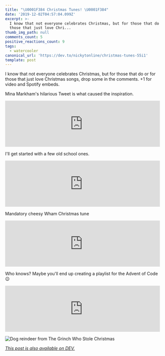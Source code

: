 ```yaml
---
title: "\U0001F384 Christmas Tunes! \U0001F384"
date: '2019-12-02T04:57:04.099Z'
excerpt: >-
  I know that not everyone celebrates Christmas, but for those that do or for
  those that just love Chri...
thumb_img_path: null
comments_count: 5
positive_reactions_count: 9
tags:
  - watercooler
canonical_url: 'https://dev.to/nickytonline/christmas-tunes-55i1'
template: post
---
```

I know that not everyone celebrates Christmas, but for those that do or for those that just love Christmas songs, drop some in the comments. +1 for video and Spotify embeds.

Mina Markham's hilarious Tweet is what caused the inspiration.


<iframe class="liquidTag" src="https://dev.to/embed/twitter?args=1201240742577852418" style="border: 0; width: 100%;"></iframe>



I'll get started with a few old school ones.


<iframe class="liquidTag" src="https://dev.to/embed/twitter?args=1201360346205831170" style="border: 0; width: 100%;"></iframe>


Mandatory cheesy Wham Christmas tune


<iframe class="liquidTag" src="https://dev.to/embed/youtube?args=E8gmARGvPlI" style="border: 0; width: 100%;"></iframe>


Who knows? Maybe you'll end up creating a playlist for the Advent of Code 😉


<iframe class="liquidTag" src="https://dev.to/embed/tag?args=adventofcode" style="border: 0; width: 100%;"></iframe>


![Dog reindeer from The Grinch Who Stole Christmas](https://media.giphy.com/media/IaqBxsJSZNcBi/giphy.gif)


*[This post is also available on DEV.](https://dev.to/nickytonline/christmas-tunes-55i1)*


<script>
const parent = document.getElementsByTagName('head')[0];
const script = document.createElement('script');
script.type = 'text/javascript';
script.src = 'https://cdnjs.cloudflare.com/ajax/libs/iframe-resizer/4.1.1/iframeResizer.min.js';
script.charset = 'utf-8';
script.onload = function() {
    window.iFrameResize({}, '.liquidTag');
};
parent.appendChild(script);
</script>    
